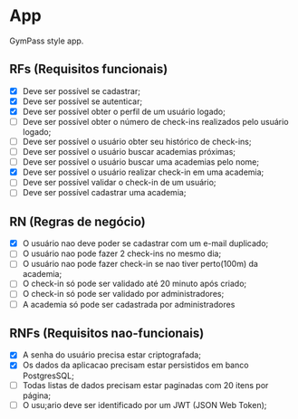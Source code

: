 # App

 GymPass style app.

 ## RFs (Requisitos funcionais)

 - [X] Deve ser possível se cadastrar;
 - [X] Deve ser possível se autenticar;
 - [X] Deve ser possível obter o perfil de um usuário logado;
 - [ ] Deve ser possível obter o número de check-ins realizados pelo usuário logado;
 - [ ] Deve ser possível o usuário obter seu histórico de check-ins;
 - [ ] Deve ser possível o usuário buscar academias próximas;
 - [ ] Deve ser possível o usuário buscar uma academias pelo nome;
 - [X] Deve ser possível o usuário realizar check-in em uma academia;
 - [ ] Deve ser possível validar o check-in de um usuário;
 - [ ] Deve ser possível cadastrar uma academia;

 ## RN (Regras de negócio)

 - [X] O usuário nao deve poder se cadastrar com um e-mail duplicado;
 - [ ] O usuário nao pode fazer 2 check-ins no mesmo dia;
 - [ ] O usuário nao pode fazer check-in se nao tiver perto(100m) da academia;
 - [ ] O check-in só pode ser validado até 20 minuto após criado;
 - [ ] O check-in só pode ser validado por administradores;
 - [ ] A academia só pode ser cadastrada por administradores

 ## RNFs (Requisitos nao-funcionais)

 - [X] A senha do usuário precisa estar criptografada;
 - [X] Os dados da aplicacao precisam estar persistidos em banco PostgresSQL;
 - [ ] Todas listas de dados precisam estar paginadas com 20 itens por página;
 - [ ] O usu;ario deve ser identificado por um JWT (JSON Web Token);